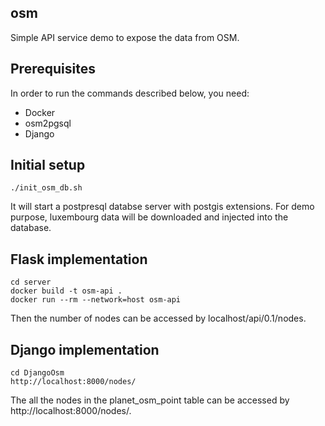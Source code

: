## osm

Simple API service demo to expose the data from OSM.

## Prerequisites

In order to run the commands described below, you need:
- Docker 
- osm2pgsql 
- Django

## Initial setup
```
./init_osm_db.sh
```
It will start a postpresql databse server with postgis extensions. For demo purpose, luxembourg data will be downloaded and injected into the database.

## Flask implementation
```
cd server
docker build -t osm-api .
docker run --rm --network=host osm-api
```
Then the number of nodes can be accessed by localhost/api/0.1/nodes.

## Django implementation
```
cd DjangoOsm
http://localhost:8000/nodes/
```
The all the nodes in the planet_osm_point table can be accessed by http://localhost:8000/nodes/.
